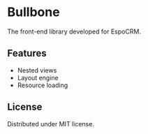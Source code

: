 # Bullbone

The front-end library developed for EspoCRM.

## Features

* Nested views
* Layout engine
* Resource loading

## License

Distributed under MIT license.
